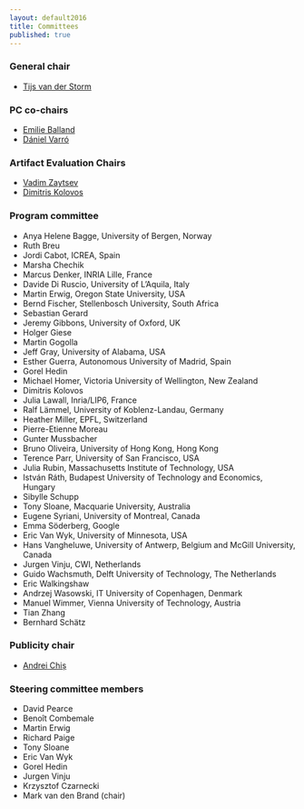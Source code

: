 ```yaml
---
layout: default2016
title: Committees
published: true
---
```



### General chair

* [Tijs van der Storm](http://homepages.cwi.nl/~storm)

### PC co-chairs

* [Emilie Balland](https://sites.google.com/site/emilieballand/)
* [D&aacute;niel Varr&oacute;](http://home.mit.bme.hu/~varro/)

### Artifact Evaluation Chairs

* [Vadim Zaytsev](http://www.grammarware.net)
* [Dimitris Kolovos](https://www-users.cs.york.ac.uk/dkolovos/)

### Program committee

* Anya Helene Bagge, University of Bergen, Norway
* Ruth Breu
* Jordi Cabot, ICREA, Spain
* Marsha Chechik
* Marcus Denker, INRIA Lille, France
* Davide Di Ruscio, University of L’Aquila, Italy
* Martin Erwig, Oregon State University, USA
* Bernd Fischer, Stellenbosch University, South Africa
* Sebastian Gerard
* Jeremy Gibbons, University of Oxford, UK
* Holger Giese
* Martin Gogolla
* Jeff Gray, University of Alabama, USA
* Esther Guerra, Autonomous University of Madrid, Spain
* Gorel Hedin
* Michael Homer, Victoria University of Wellington, New Zealand
* Dimitris Kolovos
* Julia Lawall, Inria/LIP6, France
* Ralf Lämmel, University of Koblenz-Landau, Germany
* Heather Miller, EPFL, Switzerland 
* Pierre-Etienne Moreau
* Gunter Mussbacher
* Bruno Oliveira, University of Hong Kong, Hong Kong
* Terence Parr, University of San Francisco, USA
* Julia Rubin, Massachusetts Institute of Technology, USA
* István Ráth, Budapest University of Technology and Economics, Hungary
* Sibylle Schupp
* Tony Sloane, Macquarie University, Australia
* Eugene Syriani, University of Montreal, Canada
* Emma Söderberg, Google
* Eric Van Wyk, University of Minnesota, USA
* Hans Vangheluwe, University of Antwerp, Belgium and McGill University, Canada
* Jurgen Vinju, CWI, Netherlands
* Guido Wachsmuth, Delft University of Technology, The Netherlands
* Eric Walkingshaw
* Andrzej Wasowski, IT University of Copenhagen, Denmark
* Manuel Wimmer, Vienna University of Technology, Austria
* Tian Zhang
* Bernhard Schätz

### Publicity chair

* [Andrei Chiș](http://www.andreichis.com)

### Steering committee members

* David Pearce
* Benoît Combemale
* Martin Erwig 
* Richard Paige
* Tony Sloane 
* Eric Van Wyk
* Gorel Hedin
* Jurgen Vinju
* Krzysztof Czarnecki 
* Mark van den Brand (chair)
